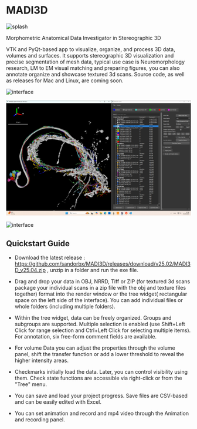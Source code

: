 # MADI3D

<img src="https://github.com/sandorbx/MADI/blob/main/Madi_splashscreen.png?raw=true"
     alt="splash"
     width="50%"/>

    
Morphometric Anatomical Data Investigator in Stereographic 3D

VTK and PyQt-based app to visualize, organize, and process 3D data, volumes and surfaces. It supports stereographic 3D visualization and precise segmentation of mesh data, typical use case is  Neuromorphology research, LM to EM visual matching and preparing figures, you can also annotate organize and showcase textured 3d scans. Source code, as well as releases for Mac and Linux, are coming soon.

![interface](https://github.com/sandorbx/MADI/blob/main/MADI3D_02.png?raw=true)

![interface](https://github.com/sandorbx/MADI/blob/main/MADI-interface.png?raw=true)

![interface](https://github.com/sandorbx/MADI/blob/main/MADI3D_03.png?raw=true)

## Quickstart Guide

- Download the latest release : https://github.com/sandorbx/MADI3D/releases/download/v25.02/MADI3D_v25.04.zip , unzip in a folder and run the exe file.

- Drag and drop your data in OBJ, NRRD, Tiff or ZIP (for textured 3d scans package your individual scans in a zip file with the obj and texture files together) format into the render window or the tree widget( rectangular space on the left side of the interface). You can add individual files or whole folders (including multiple folders).

- Within the tree widget, data can be freely organized. Groups and subgroups are supported. Multiple selection is enabled (use Shift+Left Click for range selection and Ctrl+Left Click for selecting multiple items). For annotation, six free-form comment fields are available.

- For volume Data you can adjust the properties through the volume panel, shift the transfer function or add a lower threshold to reveal the higher intensity areas.

- Checkmarks initially load the data. Later, you can control visibility using them. Check state functions are accessible via right-click or from the "Tree" menu.

- You can save and load your project progress. Save files are CSV-based and can be easily edited with Excel.
  
- You can set animation and record and mp4 video through the Animation and recording panel.
